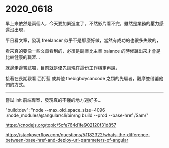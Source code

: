 # 2020_0618

早上來依然是兩個人，今天要加緊進度了，不然影片看不完，雖然是業務的壓力感還沒出現，

平日看文章，發現 freelancer 似乎不是那麼好做，當然有成功的也很多失敗的，

看來真的要像一些文章看到的，必須是副業比主業 balance 的時候跳出來才會是比較健康的職涯...

就邊走邊嘗試囉，目前就是優先讓現在這份工作穩定再說，

接著在長期觀看 西打藍 或其他 thebigboycancode 之類的先驅者，觀摩並借鑒他們的方式。

---

嘗試 init 前端專案，發現真的不懂的地方還好多...

"build:dev": "node --max_old_space_size=4096 ./node_modules/@angular/cli/bin/ng build --prod --base-href /Sam/"

<https://cnodejs.org/topic/5cfe764d1fe902120f31d857>

<https://stackoverflow.com/questions/51182322/whats-the-difference-between-base-href-and-deploy-url-parameters-of-angular>
